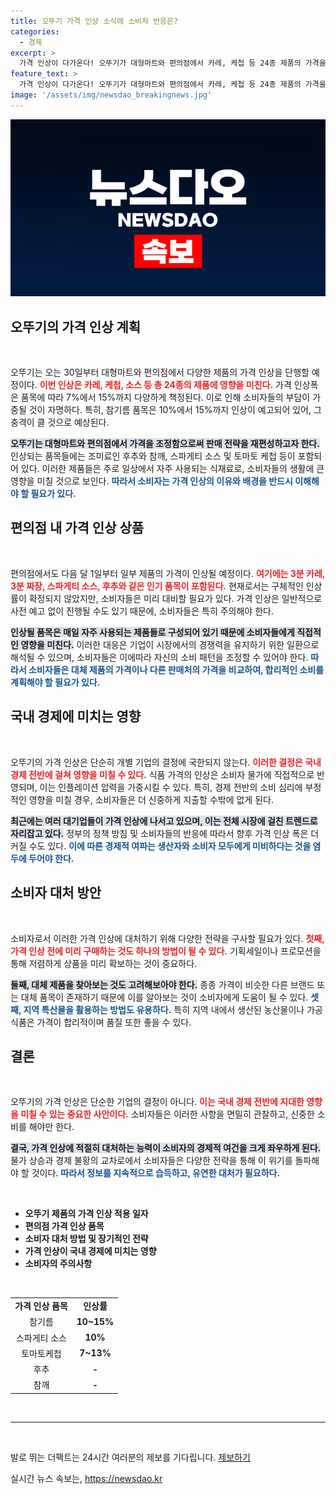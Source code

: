 ```yaml
---
title: 오뚜기 가격 인상 소식에 소비자 반응은?
categories:
  - 경제
excerpt: >
  가격 인상이 다가온다! 오뚜기가 대형마트와 편의점에서 카레, 케첩 등 24종 제품의 가격을 평균 7~15% 인상 예정. 소비자들 주목!
feature_text: >
  가격 인상이 다가온다! 오뚜기가 대형마트와 편의점에서 카레, 케첩 등 24종 제품의 가격을 평균 7~15% 인상 예정. 소비자들 주목!
image: '/assets/img/newsdao_breakingnews.jpg'
---
```


<p><img src="/assets/img/newsdao_breakingnews.jpg" alt="koreaapp 속보" /></p>

<h2 data-ke-size="size26">오뚜기의 가격 인상 계획</h2>

<p data-ke-size="size16">&nbsp;</p> 

<p>오뚜기는 오는 30일부터 대형마트와 편의점에서 다양한 제품의 가격 인상을 단행할 예정이다. <b><span style="color: #ee2323;">이번 인상은 카레, 케첩, 소스 등 총 24종의 제품에 영향을 미친다.</span></b> 가격 인상폭은 품목에 따라 7%에서 15%까지 다양하게 책정된다. 이로 인해 소비자들의 부담이 가중될 것이 자명하다. 특히, 참기름 품목은 10%에서 15%까지 인상이 예고되어 있어, 그 충격이 클 것으로 예상된다.</p>

<p><b><span style="background-color: #21538527;">오뚜기는 대형마트와 편의점에서 가격을 조정함으로써 판매 전략을 재편성하고자 한다.</span></b> 인상되는 품목들에는 조미료인 후추와 참깨, 스파게티 소스 및 토마토 케첩 등이 포함되어 있다. 이러한 제품들은 주로 일상에서 자주 사용되는 식재료로, 소비자들의 생활에 큰 영향을 미칠 것으로 보인다. <b><span style="color: #1a5490;">따라서 소비자는 가격 인상의 이유와 배경을 반드시 이해해야 할 필요가 있다.</span></b></p>

<h2 data-ke-size="size26">편의점 내 가격 인상 상품</h2>

<p data-ke-size="size16">&nbsp;</p> 

<p>편의점에서도 다음 달 1일부터 일부 제품의 가격이 인상될 예정이다. <b><span style="color: #ee2323;">여기에는 3분 카레, 3분 짜장, 스파게티 소스, 후추와 같은 인기 품목이 포함된다.</span></b> 현재로서는 구체적인 인상률이 확정되지 않았지만, 소비자들은 미리 대비할 필요가 있다. 가격 인상은 일반적으로 사전 예고 없이 진행될 수도 있기 때문에, 소비자들은 특히 주의해야 한다.</p>

<p><b><span style="background-color: #21538527;">인상될 품목은 매일 자주 사용되는 제품들로 구성되어 있기 때문에 소비자들에게 직접적인 영향을 미친다.</span></b> 이러한 대응은 기업이 시장에서의 경쟁력을 유지하기 위한 일환으로 해석될 수 있으며, 소비자들은 이에따라 자신의 소비 패턴을 조정할 수 있어야 한다. <b><span style="color: #1a5490;">따라서 소비자들은 대체 제품의 가격이나 다른 판매처의 가격을 비교하여, 합리적인 소비를 계획해야 할 필요가 있다.</span></b></p>

<h2 data-ke-size="size26">국내 경제에 미치는 영향</h2>

<p data-ke-size="size16">&nbsp;</p> 

<p>오뚜기의 가격 인상은 단순히 개별 기업의 결정에 국한되지 않는다. <b><span style="color: #ee2323;">이러한 결정은 국내 경제 전반에 걸쳐 영향을 미칠 수 있다.</span></b> 식품 가격의 인상은 소비자 물가에 직접적으로 반영되며, 이는 인플레이션 압력을 가중시킬 수 있다. 특히, 경제 전반의 소비 심리에 부정적인 영향을 미칠 경우, 소비자들은 더 신중하게 지출할 수밖에 없게 된다.</p>

<p><b><span style="background-color: #21538527;">최근에는 여러 대기업들이 가격 인상에 나서고 있으며, 이는 전체 시장에 걸친 트렌드로 자리잡고 있다.</span></b> 정부의 정책 방침 및 소비자들의 반응에 따라서 향후 가격 인상 폭은 더 커질 수도 있다. <b><span style="color: #1a5490;">이에 따른 경제적 여파는 생산자와 소비자 모두에게 미비하다는 것을 염두에 두어야 한다.</span></b></p>

<h2 data-ke-size="size26">소비자 대처 방안</h2>

<p data-ke-size="size16">&nbsp;</p> 

<p>소비자로서 이러한 가격 인상에 대처하기 위해 다양한 전략을 구사할 필요가 있다. <b><span style="color: #ee2323;">첫째, 가격 인상 전에 미리 구매하는 것도 하나의 방법이 될 수 있다.</span></b> 기획세일이나 프로모션을 통해 저렴하게 상품을 미리 확보하는 것이 중요하다. </p>

<p><b><span style="background-color: #21538527;">둘째, 대체 제품을 찾아보는 것도 고려해보아야 한다.</span></b> 종종 가격이 비슷한 다른 브랜드 또는 대체 품목이 존재하기 때문에 이를 알아보는 것이 소비자에게 도움이 될 수 있다. <b><span style="color: #1a5490;">셋째, 지역 특산물을 활용하는 방법도 유용하다.</span></b> 특히 지역 내에서 생산된 농산물이나 가공식품은 가격이 합리적이며 품질 또한 좋을 수 있다.</p>

<h2 data-ke-size="size26">결론</h2>

<p data-ke-size="size16">&nbsp;</p> 

<p>오뚜기의 가격 인상은 단순한 기업의 결정이 아니다. <b><span style="color: #ee2323;">이는 국내 경제 전반에 지대한 영향을 미칠 수 있는 중요한 사안이다.</span></b> 소비자들은 이러한 사항을 면밀히 관찰하고, 신중한 소비를 해야만 한다. </p>

<p><b><span style="background-color: #21538527;">결국, 가격 인상에 적절히 대처하는 능력이 소비자의 경제적 여건을 크게 좌우하게 된다.</span></b> 물가 상승과 경제 불황의 교차로에서 소비자들은 다양한 전략을 통해 이 위기를 돌파해야 할 것이다. <b><span style="color: #1a5490;">따라서 정보를 지속적으로 습득하고, 유연한 대처가 필요하다.</span></b> </p>

<p data-ke-size="size16">&nbsp;</p> 

<ul>
    <li><b>오뚜기 제품의 가격 인상 적용 일자</b></li>
    <li><b>편의점 가격 인상 품목</b></li>
    <li><b>소비자 대처 방법 및 장기적인 전략</b></li>
    <li><b>가격 인상이 국내 경제에 미치는 영향</b></li>
    <li><b>소비자의 주의사항</b></li>
</ul>

<p data-ke-size="size16">&nbsp;</p> 

<table>
    <tr>
        <td style="text-align: center; height: 17px;"><b>가격 인상 품목</b></td>
        <td style="text-align: center; height: 17px;"><b>인상률</b></td>
    </tr>
    <tr>
        <td style="text-align: center; height: 17px;">참기름</td>
        <td style="text-align: center; height: 17px;"><b>10~15%</b></td>
    </tr>
    <tr>
        <td style="text-align: center; height: 17px;">스파게티 소스</td>
        <td style="text-align: center; height: 17px;"><b>10%</b></td>
    </tr>
    <tr>
        <td style="text-align: center; height: 17px;">토마토케첩</td>
        <td style="text-align: center; height: 17px;"><b>7~13%</b></td>
    </tr>
    <tr>
        <td style="text-align: center; height: 17px;">후추</td>
        <td style="text-align: center; height: 17px;"><b>-</b></td>
    </tr>
    <tr>
        <td style="text-align: center; height: 17px;">참깨</td>
        <td style="text-align: center; height: 17px;"><b>-</b></td>
    </tr>
</table>

<p data-ke-size="size16">&nbsp;</p> 

<hr /> 

<p data-ke-size="size16">&nbsp;</p> 

<p>발로 뛰는 더팩트는 24시간 여러분의 제보를 기다립니다. <a href="https://talk.tf.co.kr/bbs/report/write">제보하기</a></p>
실시간 뉴스 속보는, <a href="https://newsdao.kr" rel="dofollow">https://newsdao.kr</a>


